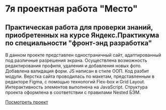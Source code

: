 ﻿# 7я проектная работа "Место"

Практическая работа для проверки знаний, приобретенных на курсе Яндекс.Практикума по специальности "фронт-энд разработка" 
-----

В данном проекте представлен одностраничный сайт, адаптированный под различные разрешения экрана. Осуществлена возможность редактирования профиля, удаления и добавления новых фото. Добавлена валидация форм.
JS написан в стиле ООП. Код разбит модули.
Верстка сайта проводилась по макетам, представленным в редакторе Figma, с помощью технологий Flex-box и Grid Layout. Интерактивность элементов выполнена на JavaScript.
Структура проекта оформлена в соответствии с правилами Nested БЭМ.

[Посмотреть проект](https://bulmarik.github.io/mesto/index.html)